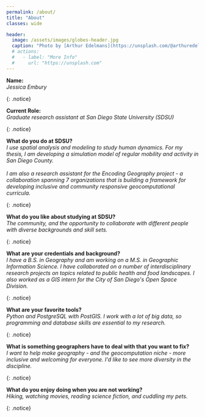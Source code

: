 ```yaml
---
permalink: /about/
title: "About"
classes: wide

header:
  image: /assets/images/globes-header.jpg
  caption: "Photo by [Arthur Edelmans](https://unsplash.com/@arthuredelmans_) on [Unsplash](https://unsplash.com/)"
  # actions:
  #   - label: "More Info"
  #     url: "https://unsplash.com"
---
```

<p><b>Name:</b><br>
  <em>Jessica Embury</em></p>{: .notice}

<p><b>Current Role:</b><br>
  <em>Graduate research assistant at San Diego State University (SDSU)</em></p>{: .notice}

<p><b>What do you do at SDSU?</b><br>
<em>I use spatial analysis and modeling to study human dynamics. 
For my thesis, I am developing a simulation model of regular mobility and activity in San Diego County. <br><br>
I am also a research assistant for the Encoding Geography project - a collaboration spanning 7 organizations that is building a framework for developing inclusive and community responsive geocomputational curricula.</em></p>{: .notice}

<p><b>What do you like about studying at SDSU?</b><br>
<em>The community, and the opportunity to collaborate with different people with diverse backgrounds and skill sets.</em></p>{: .notice}

<p><b>What are your credentials and background?</b><br>
<em>I have a B.S. in Geography and am working on a M.S. in Geographic Information Science. I have collaborated on a number of interdisciplinary research projects on topics related to public health and food landscapes. I also worked as a GIS intern for the City of San Diego's Open Space Division.</em></p>{: .notice}

<p><b>What are your favorite tools?</b><br>
<em>Python and PostgreSQL with PostGIS. I work with a lot of big data, so programming and database skills are essential to my research.</em></p>{: .notice}

<p><b>What is something geographers have to deal with that you want to fix?</b><br>
<em>I want to help make geography - and the geocomputation niche - more inclusive and welcoming for everyone. I'd like to see more diversity in the discipline.</em></p>{: .notice}

<p><b>What do you enjoy doing when you are not working?</b><br>
<em>Hiking, watching movies, reading science fiction, and cuddling my pets.</em></p>{: .notice}
